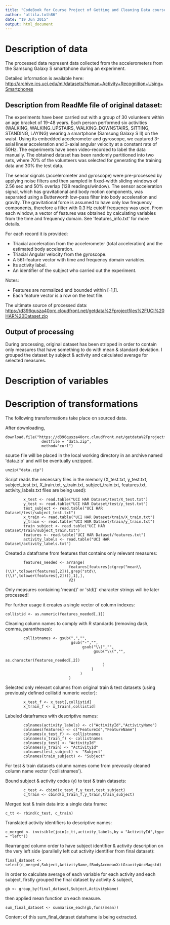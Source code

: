 ```yaml
---
title: "CodeBook for Course Project of Getting and Cleaning Data course at coursera.org"
author: "attila.toth86"
date: "19 Jun 2015"
output: html_document
---
```


# Description of data

The processed data represent data collected from the accelerometers from the Samsung Galaxy S smartphone during an experiment.

Detailed information is available here: http://archive.ics.uci.edu/ml/datasets/Human+Activity+Recognition+Using+Smartphones

## Description from ReadMe file of original dataset:

The experiments have been carried out with a group of 30 volunteers within an age bracket of 19-48 years. Each person performed six activities (WALKING, WALKING_UPSTAIRS, WALKING_DOWNSTAIRS, SITTING, STANDING, LAYING) wearing a smartphone (Samsung Galaxy S II) on the waist. Using its embedded accelerometer and gyroscope, we captured 3-axial linear acceleration and 3-axial angular velocity at a constant rate of 50Hz. The experiments have been video-recorded to label the data manually. The obtained dataset has been randomly partitioned into two sets, where 70% of the volunteers was selected for generating the training data and 30% the test data. 

The sensor signals (accelerometer and gyroscope) were pre-processed by applying noise filters and then sampled in fixed-width sliding windows of 2.56 sec and 50% overlap (128 readings/window). The sensor acceleration signal, which has gravitational and body motion components, was separated using a Butterworth low-pass filter into body acceleration and gravity. The gravitational force is assumed to have only low frequency components, therefore a filter with 0.3 Hz cutoff frequency was used. From each window, a vector of features was obtained by calculating variables from the time and frequency domain. See 'features_info.txt' for more details. 

For each record it is provided:

- Triaxial acceleration from the accelerometer (total acceleration) and the estimated body acceleration.
- Triaxial Angular velocity from the gyroscope. 
- A 561-feature vector with time and frequency domain variables. 
- Its activity label. 
- An identifier of the subject who carried out the experiment.

Notes: 
- Features are normalized and bounded within [-1,1].
- Each feature vector is a row on the text file.

The ultimate source of processed data: https://d396qusza40orc.cloudfront.net/getdata%2Fprojectfiles%2FUCI%20HAR%20Dataset.zip

## Output of processing
During processing, original dataset has been stripped in order to contain only measures that have something to do with mean & standard deviation. I grouped the dataset by subject & activity and calculated average for selected measures.

# Description of variables



# Description of transformations
The following transformations take place on sourced data.

After downloading,
```{r}
download.file("https://d396qusza40orc.cloudfront.net/getdata%2Fprojectfiles%2FUCI%20HAR%20Dataset.zip", 
                destfile = "data.zip",
                method="curl")
```
source file will be placed in the local working directory in an archive named 'data.zip' and will be eventually unzipped.
```{r}
unzip("data.zip")
```

Script reads the necessary files in the memory (X_test.txt, y_test.txt, subject_test.txt, X_train.txt, y_train.txt, subject_train.txt, features.txt, activity_labels.txt files are being used):
```{r}
        x_test <- read.table("UCI HAR Dataset/test/X_test.txt")
        y_test <- read.table("UCI HAR Dataset/test/y_test.txt")
        test_subject <- read.table("UCI HAR Dataset/test/subject_test.txt")
        x_train <- read.table("UCI HAR Dataset/train/X_train.txt")
        y_train <- read.table("UCI HAR Dataset/train/y_train.txt")
        train_subject <- read.table("UCI HAR Dataset/train/subject_train.txt")
        features <- read.table("UCI HAR Dataset/features.txt")
        activity_labels <- read.table("UCI HAR Dataset/activity_labels.txt")
```

Created a dataframe from features that contains only relevant measures:
```{r}
        features_needed <- arrange(
                            features[features[c(grep("mean\\(\\)",tolower(features[,2])),grep("std\\(\\)",tolower(features[,2]))),1],], 
                            V2)
```
Only measures containing 'mean()' or 'std()' character strings will be later processed!

For further usage it creates a single vector of column indexes:
```{r}
collistid <- as.numeric(features_needed[,1])
```

Cleaning column names to comply with R standards (removing dash, comma, parantheses):
```{r}
        collistnames <- gsub(",","",
                             gsub("-","",
                                  gsub("\\)","",
                                       gsub("\\(","",
                                            as.character(features_needed[,2])
                                           )
                                      )
                                 )
                            )
```

Selected only relevant columns from original train & test datasets (using previously defined collistid numeric vector):
```{r}
        x_test_f <- x_test[,collistid]
        x_train_f <- x_train[,collistid]
```

Labeled dataframes with descriptive names:
```{r}
        colnames(activity_labels) <- c("ActivityId","ActivityName")
        colnames(features) <- c("FeatureId","FeatureName")
        colnames(x_test_f) <- collistnames
        colnames(x_train_f) <- collistnames
        colnames(y_test) <- "ActivityId"
        colnames(y_train) <- "ActivityId"
        colnames(test_subject) <- "Subject"
        colnames(train_subject) <- "Subject"
```
For test & train datasets column names come from prevously cleaned column name vector ('collistnames').

Bound subject & activity codes (y) to test & train datasets:
```{r}
        c_test <- cbind(x_test_f,y_test,test_subject)
        c_train <- cbind(x_train_f,y_train,train_subject)
```

Merged test & train data into a single data frame:
```{r}
c_tt <- rbind(c_test, c_train)
```

Translated activity identifiers to descriptive names:
```{r}
c_merged <- invisible(join(c_tt,activity_labels,by = "ActivityId",type = "left"))
```

Rearranged column order to have subject identifier & activity description on the very left side (parallelly left out activity identifier from final dataset):
```{r}
final_dataset <- select(c_merged,Subject,ActivityName,fBodyAccmeanX:tGravityAccMagstd)
```

In order to calculate average of each variable for each activity and each subject, firstly grouped the final dataset by activity & subject,
```{r}
gb <- group_by(final_dataset,Subject,ActivityName)
```

then applied mean function on each measure.
```{r}
sum_final_dataset <- summarise_each(gb,funs(mean))
```

Content of this sum_final_dataset dataframe is being extracted.
